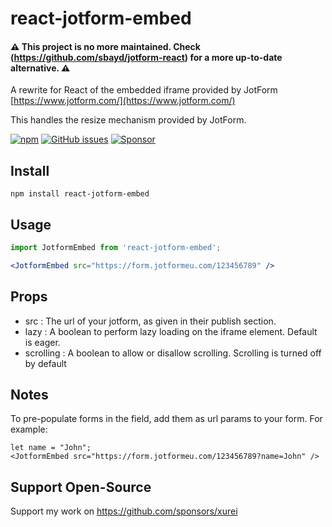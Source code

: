 # react-jotform-embed

#### ⚠ This project is no more maintained. Check (https://github.com/sbayd/jotform-react) for a more up-to-date alternative. ⚠

A rewrite for React of the embedded iframe provided by JotForm [https://www.jotform.com/](https://www.jotform.com/)

This handles the resize mechanism provided by JotForm.

[![npm](https://img.shields.io/npm/v/react-jotform-embed.svg)](https://www.npmjs.com/package/react-jotform-embed)
[![GitHub issues](https://img.shields.io/github/issues/xurei/react-jotform-embed.svg)](https://github.com/xurei/react-jotform-embed/issues)
[![Sponsor](https://img.shields.io/static/v1?label=Sponsor&message=%E2%9D%A4&logo=GitHub&link=<url>)](https://github.com/sponsors/xurei)

## Install
```
npm install react-jotform-embed
```

## Usage
```jsx
import JotformEmbed from 'react-jotform-embed';

<JotformEmbed src="https://form.jotformeu.com/123456789" />
```

## Props
- src : The url of your jotform, as given in their publish section. 
- lazy : A boolean to perform lazy loading on the iframe element.  Default is eager.
- scrolling : A boolean to allow or disallow scrolling. Scrolling is turned off by default

## Notes

To pre-populate forms in the field, add them as url params to your form. For example:

```jdx
let name = "John";
<JotformEmbed src="https://form.jotformeu.com/123456789?name=John" />
```

## Support Open-Source
Support my work on https://github.com/sponsors/xurei
